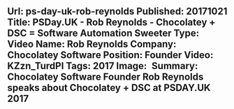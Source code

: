 Url: ps-day-uk-rob-reynolds
Published: 20171021
Title: PSDay.UK - Rob Reynolds - Chocolatey + DSC = Software Automation Sweeter
Type: Video
Name: Rob Reynolds
Company: Chocolatey Software
Position: Founder
Video: KZzn_TurdPI
Tags: 2017
Image: <img class="lazy" src="data:image/gif;base64,R0lGODlhAQABAIAAAAAAAP///yH5BAEAAAAALAAAAAABAAEAAAIBRAA7" data-src="/content/images/videos/03-15.jpg" alt="PSDay.UK - Rob Reynolds" title="PSDay.UK - Rob Reynolds" />
Summary: Chocolatey Software Founder Rob Reynolds speaks about Chocolatey + DSC at PSDAY.UK 2017
---
